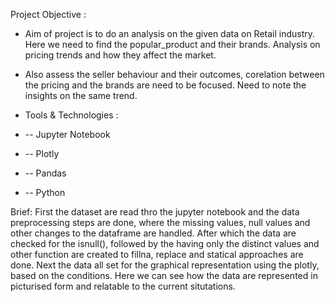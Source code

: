 Project Objective :
 - Aim of project is to do an analysis on the given data on Retail industry. Here we need to find the popular_product and their brands. Analysis on pricing trends and how they affect the market.
 - Also assess the seller behaviour and their outcomes, corelation between the pricing and the brands are need to be focused. Need to note the insights on the same trend.

 - Tools & Technologies :
 -   -- Jupyter Notebook
 -   -- Plotly
 -   -- Pandas
 -   -- Python

Brief: 
 First the dataset are read thro the jupyter notebook and the data preprocessing steps are done, where the missing values, null values and other changes to the dataframe are handled.
 After which the data are checked for the isnull(), followed by the having only the distinct values and other function are created to fillna, replace and statical approaches are done.
 Next the data all set for the graphical representation using the plotly, based on the conditions. Here we can see how the data are represented in picturised form and relatable to the current
 situtations.

